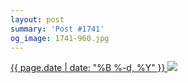 ```yaml
---
layout: post
summary: 'Post #1741'
og_image: 1741-960.jpg
---
```


<p>
 <time>
  <a href="/1741">
   {{ page.date | date: "%B %-d, %Y" }}
  </a>
 </time>
 <a href="/1741">
  <img sizes="(min-width: 700px) 50vw, calc(100vw - 2rem)" src="{{ site.assets_url }}/1741-480.jpg" srcset="{{ site.assets_url }}/1741-240.jpg 240w, {{ site.assets_url }}/1741-480.jpg 480w, {{ site.assets_url }}/1741-720.jpg 720w, {{ site.assets_url }}/1741-960.jpg 960w"/>
 </a>
</p>
